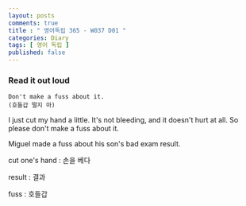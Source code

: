 ```yaml
---
layout: posts
comments: true
title : " 영어독립 365 - W037 D01 "
categories: Diary
tags: [ 영어 독립 ]
published: false
---
```


### Read it out loud

```text
Don't make a fuss about it.
(호들갑 떨지 마)
```

I just cut my hand a little. It's not bleeding, and it doesn't hurt at all. So please don't make a fuss about it.

Miguel made a fuss about his son's bad exam result.

cut one's hand
 : 손을 베다

result
 : 결과

fuss
 : 호들갑
